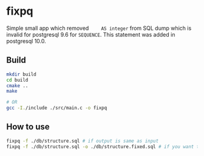 # fixpq

Simple small app which removed `    AS integer` from SQL dump which is invalid for postgresql 9.6 for `SEQUENCE`. This statement was added in postgresql 10.0.

## Build

```bash
mkdir build
cd build
cmake ..
make

# OR
gcc -I./include ./src/main.c -o fixpq
```

## How to use

```bash
fixpq -f ./db/structure.sql # if output is same as input
fixpq -f ./db/structure.sql -o ./db/structure.fixed.sql # if you want to write somewhere else
```

